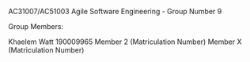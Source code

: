 AC31007/AC51003 Agile Software Engineering - Group Number 9

Group Members:

Khaelem Watt 190009965
Member 2 (Matriculation Number)
Member X (Matriculation Number)
